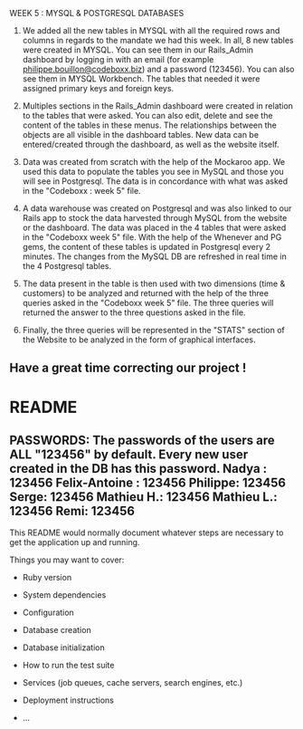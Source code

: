 WEEK 5 : MYSQL & POSTGRESQL DATABASES

1) We added all the new tables in MYSQL with all the required rows and columns in regards to the mandate we had this week. In all, 8 new tables were created in MYSQL. You can see them in our Rails_Admin dashboard by logging in with an email (for example philippe.bouillon@codeboxx.biz) and a password (123456). You can also see them in MYSQL Workbench. The tables that needed it were assigned primary keys and foreign keys.

2) Multiples sections in the Rails_Admin dashboard were created in relation to the tables that were asked. You can also edit, delete and see the content of the tables in these menus. The relationships between the objects are all visible in the dashboard tables. New data can be entered/created through the dashboard, as well as the website itself.

3) Data was created from scratch with the help of the Mockaroo app. We used this data to populate the tables you see in MySQL and those you will see in Postgresql. The data is in concordance with what was asked in the "Codeboxx : week 5" file.

4) A data warehouse was created on Postgresql and was also linked to our Rails app to stock the data harvested through MySQL from the website or the dashboard. The data was placed in the 4 tables that were asked in the "Codeboxx week 5" file. With the help of the Whenever and PG gems, the content of these tables is updated in Postgresql every 2 minutes. The changes from the MySQL DB are refreshed in real time in the 4 Postgresql tables.

5) The data present in the table is then used with two dimensions (time & customers) to be analyzed and returned with the help of the three queries asked in the "Codeboxx week 5" file. The three queries will returned the answer to the three questions asked in the file.

6) Finally, the three queries will be represented in the "STATS" section of the Website to be analyzed in the form of graphical interfaces.

Have a great time correcting our project ! 
--------------------------------------------
# README
PASSWORDS: The passwords of the users are ALL "123456" by default. Every new user created in the DB has this password. 
Nadya : 123456
Felix-Antoine : 123456
Philippe: 123456
Serge: 123456
Mathieu H.: 123456
Mathieu L.: 123456
Remi: 123456
-------------------------------------------

This README would normally document whatever steps are necessary to get the
application up and running.

Things you may want to cover:

* Ruby version

* System dependencies

* Configuration

* Database creation

* Database initialization

* How to run the test suite

* Services (job queues, cache servers, search engines, etc.)

* Deployment instructions

* ...
